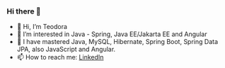 ### Hi there 👋

- 👋 Hi, I’m Teodora
- 👀 I’m interested in Java - Spring, Java EE/Jakarta EE and Angular
- 🌱 I have mastered Java, MySQL, Hibernate, Spring Boot, Spring Data JPA, also JavaScript and Angular.
- 📫 How to reach me: [LinkedIn](https://www.linkedin.com/in/teodora-nencheva-3508b3271/)
